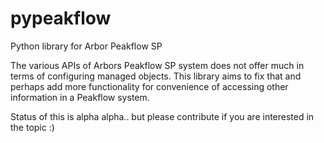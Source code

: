 pypeakflow
==========

Python library for Arbor Peakflow SP

The various APIs of Arbors Peakflow SP system does not offer much in terms of
configuring managed objects. This library aims to fix that and perhaps add more
functionality for convenience of accessing other information in a Peakflow
system.

Status of this is alpha alpha.. but please contribute if you are interested in
the topic :)
